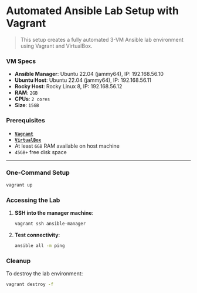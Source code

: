 # Automated Ansible Lab Setup with Vagrant

> This setup creates a fully automated 3-VM Ansible lab environment using Vagrant and VirtualBox. 

### VM Specs

- **Ansible Manager**: Ubuntu 22.04 (jammy64), IP: 192.168.56.10
- **Ubuntu Host**: Ubuntu 22.04 (jammy64), IP: 192.168.56.11  
- **Rocky Host**: Rocky Linux 8, IP: 192.168.56.12
- **RAM**: `2GB`
- **CPUs**: `2 cores`
- **Size**: `15GB`

### Prerequisites

- [**`Vagrant`**](https://www.vagrantup.com)
- [**`VirtualBox`**](https://www.virtualbox.org)
- At least `6GB` RAM available on host machine
- `45GB+` free disk space

---

### One-Command Setup

```bash
vagrant up
```
### Accessing the Lab

1. **SSH into the manager machine**:
   ```bash
   vagrant ssh ansible-manager
   ```
   
2. **Test connectivity**:
   ```bash
   ansible all -m ping
   ```

### Cleanup

To destroy the lab environment:

```bash
vagrant destroy -f
```
